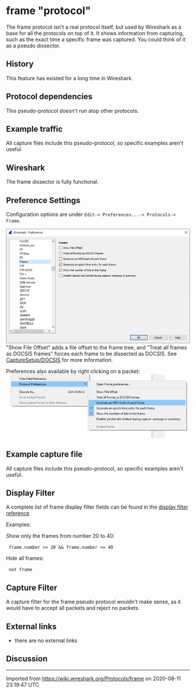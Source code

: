 # frame "protocol"

The frame protocol isn't a real protocol itself, but used by Wireshark as a base for all the protocols on top of it. It shows information from capturing, such as the exact time a specific frame was captured. You could think of it as a pseudo dissector.

## History

This feature has existed for a long time in Wireshark.

## Protocol dependencies

This pseudo-protocol doesn't run atop other protocols.

## Example traffic

All capture files include this pseudo-protocol, so specific examples aren't useful.

## Wireshark

The frame dissector is fully functional.

## Preference Settings

Configuration options are under `Edit-> Preferences...-> Protocols-> Frame`.  
  
![201108_frame_preferences](uploads/8d708c782b23ad2f30718875fb95b72e/201108_frame_preferences.png)  
"Show File Offset" adds a file offset to the frame tree, and "Treat all frames as DOCSIS frames" forces each frame to be dissected as DOCSIS. See [CaptureSetup/DOCSIS](/CaptureSetup/DOCSIS) for more information.
  
Preferences also available by right clicking on a packet:  
![201108_frame_preferences_2](uploads/a6f61be75fc821fe89364dd03eafe43d/201108_frame_preferences_2.png)

## Example capture file

All capture files include this pseudo-protocol, so specific examples aren't useful.

## Display Filter

A complete list of frame display filter fields can be found in the [display filter reference](http://www.wireshark.org/docs/dfref/f/frame.html)

Examples:

Show only the frames from number 20 to 40:

``` 
 frame.number >= 20 && frame.number <= 40 
```

Hide all frames:

``` 
 not frame 
```

## Capture Filter

A capture filter for the frame pseudo protocol wouldn't make sense, as it would have to accept all packets and reject no packets.

## External links

  - there are no external links

## Discussion

---

Imported from https://wiki.wireshark.org/Protocols/frame on 2020-08-11 23:19:47 UTC
